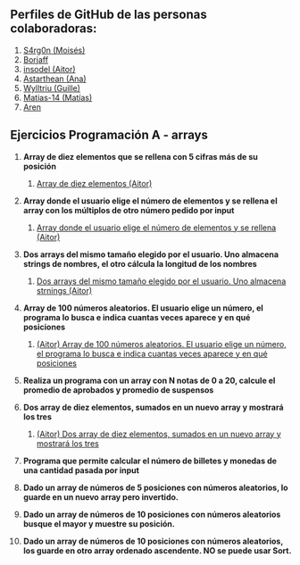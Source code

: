 ## Perfiles de GitHub de las personas colaboradoras:
1. [S4rg0n (Moisés)](https://github.com/S4rg0n)
2. [Borjaff](https://github.com/Borjaff19)
3. [insodel (Aitor)](https://github.com/insodel)
4. [Astarthean (Ana)](https://github.com/Astarthean)
5. [Wylltriu (Guille)](https://github.com/Wylltriu)
6. [Matias-14 (Matías)](https://github.com/Matias-14)
7. [Aren](https://github.com/Aren1709)

## Ejercicios Programación A - arrays

1. **Array de diez elementos que se rellena con 5 cifras más de su posición**
    1. [Array de diez elementos (Aitor)](https://github.com/insodel/DAW/blob/main/M03%20-%20PROGRA/Programaci%C3%B3n%20de%20arrays/archivos%20.cs/arrays-6-aitor.cs)
    
2. **Array donde el usuario elige el número de elementos y se rellena el array con los múltiplos de otro número pedido por input**
    1. [Array donde el usuario elige el número de elementos y se rellena (Aitor)](https://github.com/insodel/DAW/blob/main/M03%20-%20PROGRA/Programaci%C3%B3n%20de%20arrays/archivos%20.cs/progamacionarraysAitor2.cs)
3. **Dos arrays del mismo tamaño elegido por el usuario. Uno almacena strings de nombres, el otro cálcula la longitud de los nombres**
    1. [Dos arrays del mismo tamaño elegido por el usuario. Uno almacena strnings (Aitor)](https://github.com/insodel/DAW/blob/main/M03%20-%20PROGRA/Programaci%C3%B3n%20de%20arrays/archivos%20.cs/arrays3aitor.cs)
4. **Array de 100 números aleatorios. El usuario elige un número, el programa lo busca e indica cuantas veces aparece y en qué posiciones**
    1. [(Aitor) Array de 100 números aleatorios. El usuario elige un número, el programa lo busca e indica cuantas veces aparece y en qué posiciones](https://github.com/insodel/DAW/blob/main/M03%20-%20PROGRA/Programaci%C3%B3n%20de%20arrays/archivos%20.cs/4arraysAitor.cs)
5. **Realiza un programa con un array con N notas de 0 a 20, calcule el promedio de aprobados y promedio de suspensos**

6. **Dos array de diez elementos, sumados en un nuevo array y mostrará los tres**
    1. [(Aitor) Dos array de diez elementos, sumados en un nuevo array y mostrará los tres](https://github.com/insodel/DAW/blob/main/M03%20-%20PROGRA/Programaci%C3%B3n%20de%20arrays/archivos%20.cs/6arraysAitor.cs)
7. **Programa que permite calcular el número de billetes y monedas de una cantidad pasada por input**

8. **Dado un array de números de 5 posiciones con números aleatorios, lo guarde en un nuevo array pero invertido.**

9. **Dado un array de números de 10 posiciones con números aleatorios busque el mayor y muestre su posición.**

10. **Dado un array de números de 10 posiciones con números aleatorios, los guarde en otro array ordenado ascendente. NO se puede usar Sort.**
